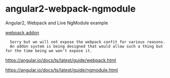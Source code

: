 # angular2-webpack-ngmodule
Angular2, Webpack and Live NgModule example


[webpack addon](https://github.com/angular/angular-cli/issues/1656#issuecomment-239366723)  
```
  Sorry but we will not expose the webpack confit for various reasons. 
  An addon system is being designed that would allow such a thing but for the time being we won't expose it.
```



https://angular.io/docs/ts/latest/guide/webpack.html

https://angular.io/docs/ts/latest/guide/ngmodule.html
